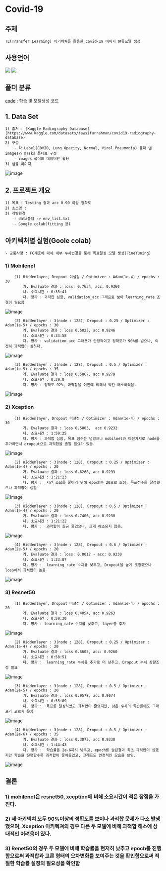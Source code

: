 # Covid-19

## 주제 
    TL(Transfer Learning) 아키텍쳐를 활용한 Covid-19 이미지 분류모델 생성

## 사용언어
<a href="https://www.python.org/" target="_blank"><img src="https://img.shields.io/badge/Python-3776AB?style=flat&logo=python&logoColor=white"/></a>
<a href="https://jupyter.org/" target="_blank"><img src="https://img.shields.io/badge/Jupyter-F37626?style=flat&logo=jupyter&logoColor=white"/></a>

## 폴더 분류
[code](https://github.com/Decoyer-71/BrainTumor/tree/master/code) : 학습 및 모델생성 코드


## 1. Data Set
    1) 출처 : [Kaggle Radiography Database](https://www.kaggle.com/datasets/tawsifurrahman/covid19-radiography-database)
    2) 구성
        - 각 Label(COVID, Lung_Opacity, Normal, Viral Pneumonia) 폴더 별 images와 masks 폴더로 구성
        - images 폴더의 데이터만 활용
    3) 샘플 이미지
![image](https://github.com/Decoyer-71/Covid-19/assets/127948197/6ef84cd8-0b83-4e22-bd68-810a892fe716)


## 2. 프로젝트 개요
    1) 목표 : Testing 결과 acc 0.90 이상 정확도 
    2) 소스명 : 
    3) 개발환경 
        - data폴더 -> env_list.txt
        - Google colab(fitting 용)
        
## 아키텍처별 실험(Goole colab)
    - 공통사항 : FC계층에 대해 세부 수치변경을 통해 목표달성 모델 생성(FineTuning)
### 1) Mobilenet 
        (1) Hiddenlayer, Dropout 미설정 / Optimizer : Adam(1e-4) / epochs : 30
            가. Evaluate 결과 : loss: 0.7634, acc: 0.9360
            나. 소요시간 : 0:35:41
            다. 평가 : 과적합 심함, validation_acc 그래프로 보아 learning_rate 조절이 필요함
![image](https://github.com/Decoyer-71/Covid-19/assets/127948197/64b15dfd-7675-40b6-8c8a-298782f0ee2f)

        (2) Hiddenlayer : 3(node : 128), Dropout : 0.25 / Optimizer : Adam(1e-5) / epochs : 30
            가. Evaluate 결과 : loss 0.5023, acc 0.9246
            나. 소요시간 : 0:34:58
            다. 평가 : validation_acc 그래프가 안정적이고 정확도가 90%를 넘으나, 여전히 과적합이 심하다.
![image](https://github.com/Decoyer-71/Covid-19/assets/127948197/deda14fb-f5d4-4ac0-afba-cab8aa901bae)

        (3) Hiddenlayer : 3(node : 128), Dropout : 0.5 / Optimizer : Adam(1e-5) / epochs : 35
            가. Evaluate 결과 : loss 0.5867, acc 0.9279
            나. 소요시간 : 0:39:0
            다. 평가 : 정확도 92%, 과적합을 이전에 비해서 약간 해소하였음.
![image](https://github.com/Decoyer-71/Covid-19/assets/127948197/7d240a90-cce1-4864-b996-aba98b27efa0)

### 2) Xception
        (1) Hiddenlayer, Dropout 미설정 / Optimizer : Adam(1e-4) / epochs : 30
            가. Evaluate 결과 : loss 0.5003,  acc 0.9232
            나. 소요시간 : 1:59:25
            다. 평가 : 과적합 심함, 목표 점수는 넘었으나 mobilnet과 마찬가지로 node를 추가하면서 dropout으로 과적합을 줄일 필요가 있음.
![image](https://github.com/Decoyer-71/Covid-19/assets/127948197/8f0c38d0-ea9d-466c-bab1-acf5bb4bd070)

        (2) Hiddenlayer : 3(node : 128), Dropout : 0.25 / Optimizer : Adam(1e-4) / epochs : 20
            가. Evaluate 결과 : loss 0.6268, acc 0.9293
            나. 소요시간 : 1:21:23
            다. 평가 :  시간 소요를 줄이기 위해 epoch는 20으로 조정, 목표점수를 달성했으나 과적합이 심함
![image](https://github.com/Decoyer-71/Covid-19/assets/127948197/10ae9e7d-6349-48b1-b658-bb4354004bac)

        (3) Hiddenlayer : 3(node : 128), Dropout : 0.5 / Optimizer : Adam(1e-4) / epochs : 20
            가. Evaluate 결과 : loss 0.7406, acc 0.9230
            나. 소요시간 : 1:21:22
            다. 평가 :  과적합이 조금 줄었으나, 크게 해소되지 않음. 
![image](https://github.com/Decoyer-71/Covid-19/assets/127948197/e61879d8-1705-4522-9bf9-f536c04021ec)

        (4) Hiddenlayer : 3(node : 128), Dropout : 0.6 / Optimizer : Adam(2e-5) / epochs : 20
            가. Evaluate 결과 : loss: 0.8017 - acc: 0.9230
            나. 소요시간 : 1:23:07
            다. 평가 :  learning_rate 수치를 낯추고, Dropout을 높게 조정했으나 loss에서 과적합이 높음 
![image](https://github.com/Decoyer-71/Covid-19/assets/127948197/18800a8b-da22-4640-8896-1a3fba50e536)


### 3) Resnet50
        (1) Hiddenlayer, Dropout 미설정 / Optimizer : Adam(1e-4) / epochs : 20
            가. Evaluate 결과 : loss 0.4854, acc 0.9263
            나. 소요시간 : 0:59:30
            다. 평가 : learning_rate 수치를 낮추고, layer층 추가
![image](https://github.com/Decoyer-71/Covid-19/assets/127948197/0695ae8a-48eb-4106-90ad-8249d492d93b)

        (2) Hiddenlayer : 3(node : 128), Dropout : 0.25 / Optimizer : Adam(1e-4) / epochs : 20
            가. Evaluate 결과 : loss 0.6605, acc: 0.9260
            나. 소요시간 : 0:58:51
            다. 평가 :  learning_rate 수치를 추가로 더 낮추고, Dropout 수치 상향조정 필요
![image](https://github.com/Decoyer-71/Covid-19/assets/127948197/fc9a9f70-65f2-48c2-a121-805b1f3e4471)

        (3) Hiddenlayer : 3(node : 128), Dropout : 0.5 / Optimizer : Adam(2e-5) / epochs : 20
            가. Evaluate 결과 : loss 0.9578, acc 0.9074
            나. 소요시간 : 0:55:09
            다. 평가 :  목표를 달성하였고 과적합이 줄었지만, 낮은 수치의 학습률에도 그래프가 고르지 못함
![image](https://github.com/Decoyer-71/Covid-19/assets/127948197/ad3172a9-7d52-422b-8a02-bb78ee0e9f94)

        (4) Hiddenlayer : 3(node : 128), Dropout : 0.5 / Optimizer : Adam(2e-6) / epochs : 35
            가. Evaluate 결과 : loss 0.3073, acc 0.9338
            나. 소요시간 : 1:44:43
            다. 평가 :  학습률을 2e-6까지 낮추고, epoch를 늘린결과 최초 과적합이 심했지만 학습을 진행할수록 과적합이 줄어들었고, 그래프도 안정적인 모습을 보임. 
![image](https://github.com/Decoyer-71/Covid-19/assets/127948197/1cd88d9c-2bc9-4838-9434-c151d7e46a83)



            


## 결론

### 1) mobilenet은 resnet50, xception에 비해 소요시간이 적은 장점을 가진다. 

### 2) 세 아키텍쳐 모두 90%이상의 정확도를 보이나 과적합 문제가 다소 발생했으며, Xception 아키텍쳐의 경우 다른 두 모델에 비해 과적합 해소에 상대적인 어려움이 있다.

### 3) Renet50의 경우 두 모델에 비해 학습률을 현저히 낮추고 epoch를 진행함으로써 과적합과 고른 형태의 오차변화를 보여주는 것을 확인함으로써 적절한 학습률 설정의 필요성을 확인함
